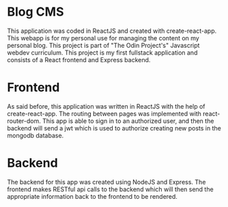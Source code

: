 # Blog CMS

This application was coded in ReactJS and created with create-react-app. This webapp is for my personal use for managing the content on my personal blog. This project is part of "The Odin Project's" Javascript webdev curriculum. This project is my first fullstack application and consists of a React frontend and Express backend.

# Frontend

As said before, this application was written in ReactJS with the help of create-react-app. The routing between pages was implemented with react-router-dom. This app is able to sign in to an authorized user, and then the backend will send a jwt which is used to authorize creating new posts in the mongodb database.

# Backend

The backend for this app was created using NodeJS and Express. The frontend makes RESTful api calls to the backend which will then send the appropriate information back to the frontend to be rendered.